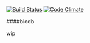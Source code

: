 [![Build Status](https://travis-ci.org/milewgit/biodb.svg?branch=master)](https://travis-ci.org/milewgit/biodb)
[![Code Climate](https://codeclimate.com/github/milewgit/biodb.png)](https://codeclimate.com/github/milewgit/biodb)

####biodb

wip
